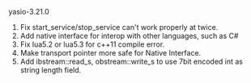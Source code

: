 yasio-3.21.0
1. Fix start_service/stop_service can't work properly at twice.
2. Add native interface for interop with other languages, such as C#
3. Fix lua5.2 or lua5.3 for c++11 compile error.
4. Make transport pointer more safe for Native Interface.
5. Add ibstream::read_s, obstream::write_s to use 7bit encoded int as string length field.

